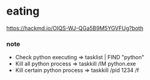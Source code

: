 # eating
https://hackmd.io/OIQS-WJ-QGa5B9M5YGVFUg?both

### note
- Check python executing => tasklist | FIND "python"
- Kill all python process => taskkill /IM python.exe
- Kill certain python process => taskkill /pid 1234 /f